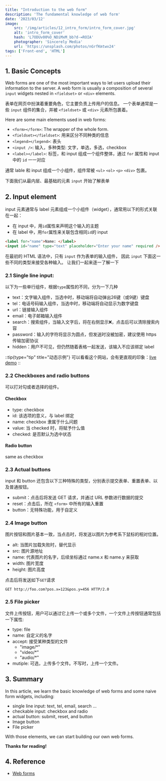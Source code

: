 ```yaml
---
title: "Introduction to the web form"
description: 'The fundamental knowledge of web form'
date: '2023/03/12'
image:
    src: '/img/articles/12_intro_form/intro_form_cover.jpg'
    alt: 'intro_form_cover'
    hash: 'L7ODUv00%O_NDiMxM_bb?d-=ROIA'
    photographer: 'Sincerely Media'
    url: 'https://unsplash.com/photos/nGrfKmtwv24'
tags: ['Front-end', 'HTML']
---
```


## 1. Basic Concepts

Web forms are one of the most important ways to let users upload their information to the server.
A web form is usually a composition of several `input` widgets nested in `<fieldset>` or `<div>` elements.

表单在网页中扮演着重要角色，它主要负责上传用户的信息。
一个表单通常是一些 `input` 组件的集合，并被 `<fieldset>` 或 `<div>` 元素所包裹着。

Here are some main elements used in web forms:

- `<form></form>`: The wrapper of the whole form.
- `<fieldset></fieldset>`: 用来区分不同种类的信息
- `<legend></legend>`: 表头
- `<input />`: 输入，多种类型: 文字，单选，多选，checkbox
- `<label></label>`: 标签，和 input 组成一个组件整体，通过 `for` 属性和 input 中的 `id` 一一对应

通常 lable 和 input 组成一个小组件，组件常被 `<ul>`  `<ol>`  `<p>`  `<div>` 包裹。

下面我们从最内层、最基础的元素 `input` 开始了解表单

## 2. Input element

input 元素通常与 label 元素组成一个小组件（widget），通常用以下的形式关联在一起：

- 在 input 中，用`id`属性来声明这个输入的主题
- 在 label 中，用`for`属性来关联包含相同`id`的 input

```html
<label for="name">Name: </label>
<input id="name" type="text" placeholder="Enter your name" required />
```

在最初的 HTML 语法中，只有 `input` 作为表单的输入组件，
因此 `input` 下面这一些不同的类型来接受各种输入。
让我们一起来逐一了解一下

### 2.1 Single line input:

以下为一些单行组件，根据`type`属性的不同，分为一下几种

- text：文字输入组件，当选中时，移动端将自动弹出26键（或9键）键盘
- tel：电话号码输入组件，当选中时，移动端将自动显示为数字键盘
- url：链接输入组件
- email：电子邮箱输入组件
- search：搜索组件，当输入文字后，将在右侧显示❌，点击后可以清除搜索内容
- password：输入的字符将显示为圆点，但发送时没被加密，建议使用 https 传输加密协议
- hidden：用户不可见，但仍然随着表格一起发送，该输入不应该绑定 label

::tip{type="tip" title="动态示例"}
可以看看这个网站，会有更直观的印象：[live demo](https://mdn.github.io/learning-area/html/forms/native-form-widgets/single-line-text-fields.html)
::

### 2.2 Checkboxes and radio buttons

可以打对勾或者选择的组件。

#### Checkbox

- type: checkbox
- id: 该选项的意义，与 label 绑定
- name: checkbox 隶属于什么问题
- value: 当 checked 时，将赋予什么值
- checked: 是否默认为选中状态
  
#### Radio button

same as checkbox

### 2.3 Actual buttons

input 和 button 还包含以下三种特殊的类型，分别表示提交表单、重置表单、以及普通按钮。

- submit：点击后将发送 GET 请求，并通过 URL 参数进行数据的提交
- reset：点击后，所在 `<form>` 中所有的输入重置
- button：无特殊功能，用于自定义

### 2.4 Image button

图片按钮和图片基本一致，当点击时，将发送以图片为参考系下鼠标的相对位置。

- alt: 当图片加载失败时，替代显示
- src: 图片源地址
- name: 代表图片的名字，后续坐标通过 name.x 和 name.y 来获取
- width: 图片宽度
- height: 图片高度

点击后将发送如下`GET`请求

```
GET http://foo.com?pos.x=123&pos.y=456 HTTP/2.0
```

### 2.5 File picker

文件上传按钮，用户可以通过它上传一个或多个文件，一个文件上传按钮通常包括一下属性:

- type: file
- name: 自定义的名字
- accept: 接受某种类型的文件
  - "image/*"
  - "video/*"
  - "audio/*"
- mutiple: 可选，上传多个文件。不写时，上传一个文件。

## 3. Summary

In this article, we learn the basic knowledge of web forms
and some naive form widgets, including:

- single line input: text, tel, email, search ...
- checkable input: checkbox and radio
- actual button: submit, reset, and button
- Image button
- File picker

With those elements, we can start building our own web forms.

**Thanks for reading!**

## 4. Reference

- [Web forms](https://developer.mozilla.org/en-US/docs/Learn/Forms)
<!-- - [TailwindCSS form](https://v1.tailwindcss.com/components/forms)
- [Vue form bindings](https://vuejs.org/guide/essentials/forms.html)
- [Form UX](https://www.smashingmagazine.com/2018/08/ux-html5-mobile-form-part-1/) -->
